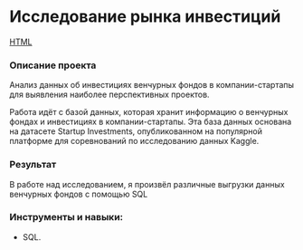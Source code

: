 # Исследование рынка инвестиций
[HTML]()

### Описание проекта
Анализ данных об инвестициях венчурных фондов в компании-стартапы для выявления наиболее перспективных проектов.

Pабота идёт с базой данных, которая хранит информацию о венчурных фондах и инвестициях в компании-стартапы. Эта база данных основана на датасете Startup Investments, опубликованном на популярной платформе для соревнований по исследованию данных Kaggle.

### Результат
В работе над исследованием, я произвёл различные выгрузки данных венчурных фондов с помощью SQL

### Инструменты и навыки:
* SQL.
